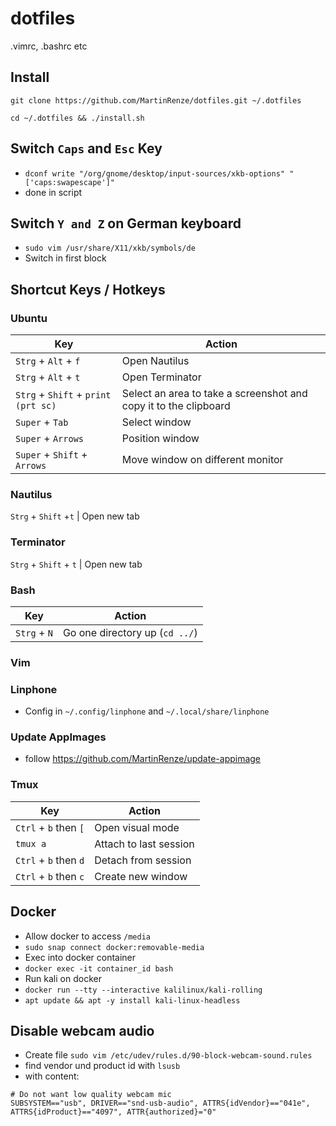 # dotfiles
.vimrc, .bashrc etc 

## Install
`git clone https://github.com/MartinRenze/dotfiles.git ~/.dotfiles`

`cd ~/.dotfiles && ./install.sh`


## Switch `Caps` and `Esc` Key
* `dconf write "/org/gnome/desktop/input-sources/xkb-options" "['caps:swapescape']"`
* done in script

## Switch `Y and Z` on German keyboard

* `sudo vim /usr/share/X11/xkb/symbols/de`
* Switch in first block 

## Shortcut Keys / Hotkeys
### Ubuntu
Key | Action
----|-------
`Strg` + `Alt` + `f` | Open Nautilus
`Strg` + `Alt` + `t` | Open Terminator
`Strg` + `Shift` + `print (prt sc)` | Select an area to take a screenshot and copy it to the clipboard
`Super` + `Tab` | Select window
`Super` + `Arrows` | Position window
`Super` + `Shift` + `Arrows` | Move window on different monitor

### Nautilus
`Strg` + `Shift` +`t` | Open new tab

### Terminator
`Strg` + `Shift` + `t` | Open new tab

### Bash
Key | Action
----|-------
`Strg` + `N` | Go one directory up (`cd ../`)

### Vim

### Linphone
* Config in `~/.config/linphone` and `~/.local/share/linphone`

### Update AppImages
* follow https://github.com/MartinRenze/update-appimage

### Tmux
Key | Action
----|-------
`Ctrl` + `b` then `[` | Open visual mode
`tmux a` | Attach to last session
`Ctrl` + `b` then `d` | Detach from session
`Ctrl` + `b` then `c` | Create new window

## Docker
* Allow docker to access `/media`
* `sudo snap connect docker:removable-media`
* Exec into docker container
* `docker exec -it container_id bash`
* Run kali on docker
* `docker run --tty --interactive kalilinux/kali-rolling`
* `apt update && apt -y install kali-linux-headless`

## Disable webcam audio
* Create file `sudo vim /etc/udev/rules.d/90-block-webcam-sound.rules`
* find vendor und product id with `lsusb`
* with content:
```
# Do not want low quality webcam mic
SUBSYSTEM=="usb", DRIVER=="snd-usb-audio", ATTRS{idVendor}=="041e", ATTRS{idProduct}=="4097", ATTR{authorized}="0"
```
